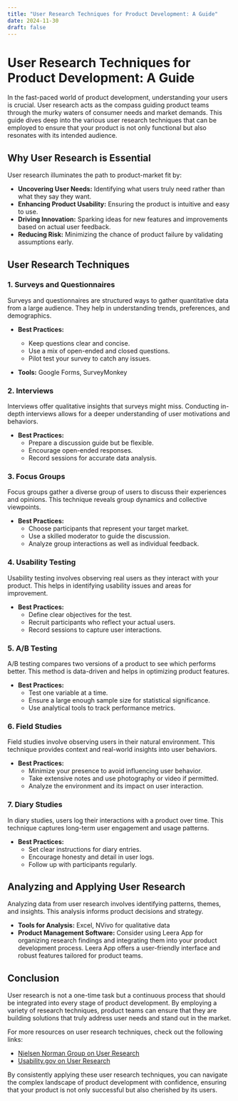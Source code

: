 ```yaml
---
title: "User Research Techniques for Product Development: A Guide"
date: 2024-11-30
draft: false
---
```

# User Research Techniques for Product Development: A Guide

In the fast-paced world of product development, understanding your users is crucial. User research acts as the compass guiding product teams through the murky waters of consumer needs and market demands. This guide dives deep into the various user research techniques that can be employed to ensure that your product is not only functional but also resonates with its intended audience.

## Why User Research is Essential

User research illuminates the path to product-market fit by:

- **Uncovering User Needs:** Identifying what users truly need rather than what they say they want.
- **Enhancing Product Usability:** Ensuring the product is intuitive and easy to use.
- **Driving Innovation:** Sparking ideas for new features and improvements based on actual user feedback.
- **Reducing Risk:** Minimizing the chance of product failure by validating assumptions early.

## User Research Techniques

### 1. Surveys and Questionnaires

Surveys and questionnaires are structured ways to gather quantitative data from a large audience. They help in understanding trends, preferences, and demographics.

- **Best Practices:**
  - Keep questions clear and concise.
  - Use a mix of open-ended and closed questions.
  - Pilot test your survey to catch any issues.

- **Tools:** Google Forms, SurveyMonkey

### 2. Interviews

Interviews offer qualitative insights that surveys might miss. Conducting in-depth interviews allows for a deeper understanding of user motivations and behaviors.

- **Best Practices:**
  - Prepare a discussion guide but be flexible.
  - Encourage open-ended responses.
  - Record sessions for accurate data analysis.

### 3. Focus Groups

Focus groups gather a diverse group of users to discuss their experiences and opinions. This technique reveals group dynamics and collective viewpoints.

- **Best Practices:**
  - Choose participants that represent your target market.
  - Use a skilled moderator to guide the discussion.
  - Analyze group interactions as well as individual feedback.

### 4. Usability Testing

Usability testing involves observing real users as they interact with your product. This helps in identifying usability issues and areas for improvement.

- **Best Practices:**
  - Define clear objectives for the test.
  - Recruit participants who reflect your actual users.
  - Record sessions to capture user interactions.

### 5. A/B Testing

A/B testing compares two versions of a product to see which performs better. This method is data-driven and helps in optimizing product features.

- **Best Practices:**
  - Test one variable at a time.
  - Ensure a large enough sample size for statistical significance.
  - Use analytical tools to track performance metrics.

### 6. Field Studies

Field studies involve observing users in their natural environment. This technique provides context and real-world insights into user behaviors.

- **Best Practices:**
  - Minimize your presence to avoid influencing user behavior.
  - Take extensive notes and use photography or video if permitted.
  - Analyze the environment and its impact on user interaction.

### 7. Diary Studies

In diary studies, users log their interactions with a product over time. This technique captures long-term user engagement and usage patterns.

- **Best Practices:**
  - Set clear instructions for diary entries.
  - Encourage honesty and detail in user logs.
  - Follow up with participants regularly.

## Analyzing and Applying User Research

Analyzing data from user research involves identifying patterns, themes, and insights. This analysis informs product decisions and strategy.

- **Tools for Analysis:** Excel, NVivo for qualitative data
- **Product Management Software:** Consider using Leera App for organizing research findings and integrating them into your product development process. Leera App offers a user-friendly interface and robust features tailored for product teams.

## Conclusion

User research is not a one-time task but a continuous process that should be integrated into every stage of product development. By employing a variety of research techniques, product teams can ensure that they are building solutions that truly address user needs and stand out in the market.

For more resources on user research techniques, check out the following links:

- [Nielsen Norman Group on User Research](https://www.nngroup.com/topic/user-research/)
- [Usability.gov on User Research](https://www.usability.gov/what-and-why/user-research.html)

By consistently applying these user research techniques, you can navigate the complex landscape of product development with confidence, ensuring that your product is not only successful but also cherished by its users.
